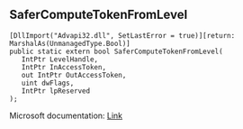 ## SaferComputeTokenFromLevel

```
[DllImport("Advapi32.dll", SetLastError = true)][return: MarshalAs(UnmanagedType.Bool)]
public static extern bool SaferComputeTokenFromLevel(
   IntPtr LevelHandle,
   IntPtr InAccessToken,
   out IntPtr OutAccessToken,
   uint dwFlags,
   IntPtr lpReserved
);
```

Microsoft documentation: [Link](https://docs.microsoft.com/en-us/windows/win32/api/winsafer/nf-winsafer-safercomputetokenfromlevel)
